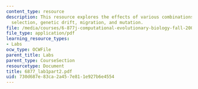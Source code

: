```yaml
---
content_type: resource
description: This resource explores the effects of various combinations of natural
  selection, genetic drift, migration, and mutation.
file: /media/courses/6-877j-computational-evolutionary-biology-fall-2005/730d687e83ca2a457e811e927b6e4554_6877_lab1part2.pdf
file_type: application/pdf
learning_resource_types:
- Labs
ocw_type: OCWFile
parent_title: Labs
parent_type: CourseSection
resourcetype: Document
title: 6877_lab1part2.pdf
uid: 730d687e-83ca-2a45-7e81-1e927b6e4554
---
```

